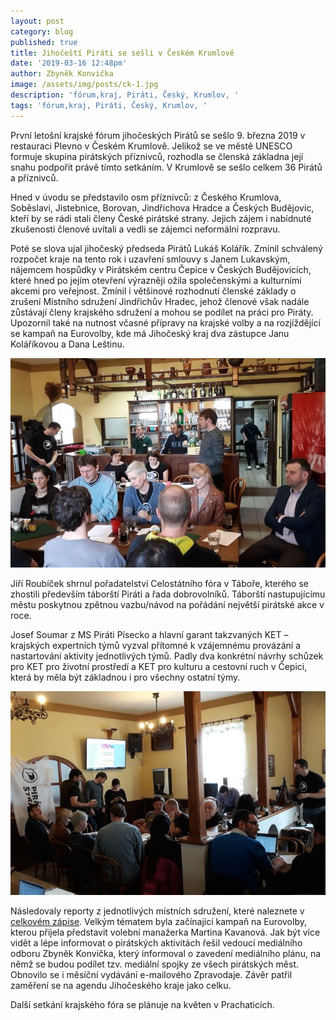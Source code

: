 ```yaml
---
layout: post
category: blog
published: true
title: Jihočeští Piráti se sešli v Českém Krumlově
date: '2019-03-16 12:48pm'
author: Zbyněk Konvička
image: /assets/img/posts/ck-1.jpg
description: 'fórum,kraj, Piráti, Český, Krumlov, '
tags: 'fórum,kraj, Piráti, Český, Krumlov, '
---
```

První letošní krajské fórum jihočeských Pirátů se sešlo 9. března 2019 v restauraci Plevno v Českém Krumlově. Jelikož se ve městě UNESCO formuje skupina pirátských příznivců, rozhodla se členská základna její snahu podpořit právě tímto setkáním. V Krumlově se sešlo celkem 36 Pirátů a příznivců.

Hned v úvodu se představilo osm příznivců: z Českého Krumlova, Soběslavi, Jistebnice, Borovan, Jindřichova Hradce a Českých Budějovic, kteří by se rádi stali členy České pirátské strany. Jejich zájem i nabídnuté zkušenosti členové uvítali a vedli se zájemci neformální rozpravu. 

Poté se slova ujal jihočeský předseda Pirátů Lukáš Kolářík. Zmínil schválený rozpočet kraje na tento rok i uzavření smlouvy s Janem Lukavským, nájemcem hospůdky v Pirátském centru Čepice v Českých Budějovicích, které hned po jejím otevření výrazněji ožila společenskými a kulturními akcemi pro veřejnost. Zmínil i většinové rozhodnutí členské základy o zrušení Místního sdružení Jindřichův Hradec, jehož členové však nadále zůstávají členy krajského sdružení a mohou se podílet na práci pro Piráty. Upozornil také na nutnost včasné přípravy na krajské volby a na rozjíždějící se kampaň na Eurovolby, kde má Jihočeský kraj dva zástupce Janu Koláříkovou a Dana Leštinu.

![](/assets/img/posts/ck-3.jpg)

Jiří Roubíček shrnul pořadatelství Celostátního fóra v Táboře, kterého se zhostili především táborští Piráti a řada dobrovolníků. Táborští nastupujícímu městu poskytnou zpětnou vazbu/návod na pořádání největší pirátské akce v roce.

Josef Soumar z MS Piráti Písecko a hlavní garant takzvaných KET – krajských expertních týmů vyzval přítomné k vzájemnému provázání a nastartování aktivity jednotlivých týmů. Padly dva konkrétní návrhy schůzek pro KET pro životní prostředí a KET pro kulturu a cestovní ruch v Čepici, která by měla být základnou i pro všechny ostatní týmy.

![](/assets/img/posts/ck-2.jpg)

Následovaly reporty z jednotlivých místních sdružení, které naleznete v [celkovém zápise](https://forum.pirati.cz/viewtopic.php?f=408&t=42914). Velkým tématem byla začínající kampaň na Eurovolby, kterou přijela představit volební manažerka Martina Kavanová. Jak být více vidět a lépe informovat o pirátských aktivitách řešil vedoucí mediálního odboru Zbyněk Konvička, který informoval o zavedení mediálního plánu, na němž se budou podílet tzv. mediální spojky ze všech pirátských měst. Obnovilo se i měsíční vydávání e-mailového Zpravodaje. Závěr patřil zaměření se na agendu Jihočeského kraje jako celku.

Další setkání krajského fóra se plánuje na květen v Prachaticích.
